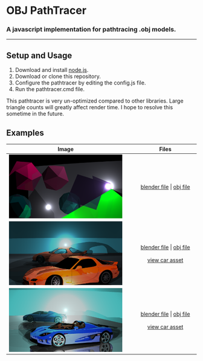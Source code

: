 # OBJ PathTracer
### A javascript implementation for pathtracing .obj models.

---
## Setup and Usage
 1. Download and install [node.js](https://nodejs.org/en/).
 2. Download or clone this repository.
 3. Configure the pathtracer by editing the config.js file.
 4. Run the pathtracer.cmd file.

This pathtracer is very un-optimized compared to other libraries. Large triangle counts will greatly affect render time. I hope to resolve this sometime in the future.

## Examples

|  <div style="width:300px;">Image</div> | <div style="width:200px">Files</div> |
| :----: | :----: |
| ![geometrySceneRender](./assets/geometry.png) | [blender file](/meshes/blend/geometryScene.blend) &#x7c; [obj file](/meshes/geometryScene.obj)|
| ![car](./assets/car.png) | [blender file](/meshes/blend/carModel.blend) &#x7c; [obj file](/meshes/carModel.obj) <br><br> [view car asset](https://sketchfab.com/3d-models/mazda-rx-7-27c2c828e9ca4ca3a408018007a10db8)  |
| ![car 2](./assets/car1.png) | [blender file](/meshes/blend/carModel2.blend) &#x7c; [obj file](/meshes/carModel2.obj) <br><br> [view car asset](https://sketchfab.com/3d-models/2007-koenigsegg-ccx-no-roof-423b64e085974b97b5cfd5a87d9dcce3)  |


